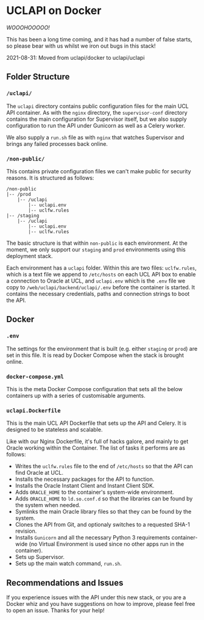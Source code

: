 # UCLAPI on Docker
*WOOOHOOOOO!*

This has been a long time coming, and it has had a number of false starts, so please bear with us whilst we iron out bugs in this stack!

2021-08-31: Moved from uclapi/docker to uclapi/uclapi

## Folder Structure
### `/uclapi/`
The `uclapi` directory contains public configuration files for the main UCL API container. As with the `nginx` directory, the `supervisor-conf` directory contains the main configuration for Supervisor itself, but we also supply configuration to run the API under Gunicorn as well as a Celery worker.

We also supply a `run.sh` file as with `nginx` that watches Supervisor and brings any failed processes back online.

### `/non-public/`
This contains private configuration files we can't make public for security reasons. It is structured as follows:
```
/non-public
|-- /prod
    |-- /uclapi
        |-- uclapi.env
        |-- uclfw.rules
|-- /staging
    |-- /uclapi
        |-- uclapi.env
        |-- uclfw.rules

```
The basic structure is that within `non-public` is each environment. At the moment, we only support our `staging` and `prod` environments using this deployment stack.

Each environment has a `uclapi` folder. Within this are two files: `uclfw.rules`, which is a text file we append to `/etc/hosts` on each UCL API box to enable a connection to Oracle at UCL, and `uclapi.env` which is the `.env` file we copy to `/web/uclapi/backend/uclapi/.env` before the container is started. It contains the necessary credentials, paths and connection strings to boot the API.

## Docker
### `.env`
The settings for the environment that is built (e.g. either `staging` or `prod`) are set in this file. It is read by Docker Compose when the stack is brought online.

### `docker-compose.yml`
This is the meta Docker Compose configuration that sets all the below containers up with a series of customisable arguments.

### `uclapi.Dockerfile`
This is the main UCL API Dockerfile that sets up the API and Celery. It is designed to be stateless and scalable.

Like with our Nginx Dockerfile, it's full of hacks galore, and mainly to get Oracle working within the Container. The list of tasks it performs are as follows:

- Writes the `uclfw.rules` file to the end of `/etc/hosts` so that the API can find Oracle at UCL.
- Installs the necessary packages for the API to function.
- Installs the Oracle Instant Client and Instant Client SDK.
- Adds `ORACLE_HOME` to the container's system-wide environment.
- Adds `ORACLE_HOME` to `ld.so.conf.d` so that the libraries can be found by the system when needed.
- Symlinks the main Oracle library files so that they can be found by the system.
- Clones the API from Git, and optionaly switches to a requested SHA-1 revision.
- Installs `Gunicorn` and all the necessary Python 3 requirements container-wide (no Virtual Environment is used since no other apps run in the container).
- Sets up Supervisor.
- Sets up the main watch command, `run.sh`.

## Recommendations and Issues
If you experience issues with the API under this new stack, or you are a Docker whiz and you have suggestions on how to improve, please feel free to open an issue. Thanks for your help!

